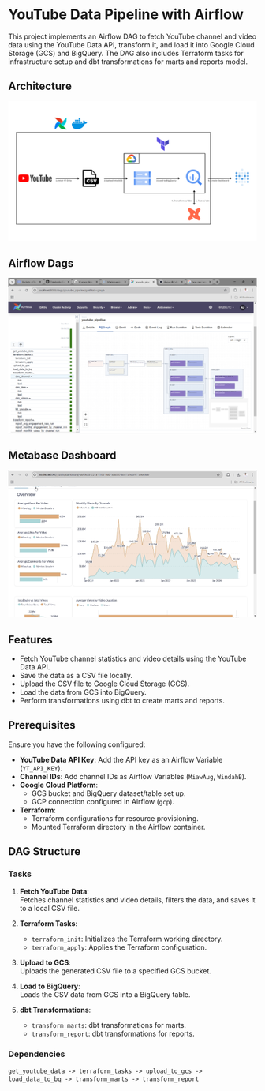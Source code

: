 # YouTube Data Pipeline with Airflow

This project implements an Airflow DAG to fetch YouTube channel and video data using the YouTube Data API, transform it, and load it into Google Cloud Storage (GCS) and BigQuery. The DAG also includes Terraform tasks for infrastructure setup and dbt transformations for marts and reports model.

## Architecture

![Pipeline Flow](/images/pipeline_architecture.png "Project Architecture")

## Airflow Dags

![Dag Flow](images/airflow_dag.png "YouTube Pipeline Dag")

## Metabase Dashboard

![Dashboard](images/dashboard.gif "YT Metrics Dashboard")

## Features

- Fetch YouTube channel statistics and video details using the YouTube Data API.
- Save the data as a CSV file locally.
- Upload the CSV file to Google Cloud Storage (GCS).
- Load the data from GCS into BigQuery.
- Perform transformations using dbt to create marts and reports.

## Prerequisites

Ensure you have the following configured:

- **YouTube Data API Key**: Add the API key as an Airflow Variable (`YT_API_KEY`).
- **Channel IDs**: Add channel IDs as Airflow Variables (`MiawAug`, `WindahB`).
- **Google Cloud Platform**:
  - GCS bucket and BigQuery dataset/table set up.
  - GCP connection configured in Airflow (`gcp`).
- **Terraform**:
  - Terraform configurations for resource provisioning.
  - Mounted Terraform directory in the Airflow container.

## DAG Structure

### Tasks

1. **Fetch YouTube Data**:  
   Fetches channel statistics and video details, filters the data, and saves it to a local CSV file.
   
2. **Terraform Tasks**:
   - `terraform_init`: Initializes the Terraform working directory.
   - `terraform_apply`: Applies the Terraform configuration.

3. **Upload to GCS**:  
   Uploads the generated CSV file to a specified GCS bucket.

4. **Load to BigQuery**:  
   Loads the CSV data from GCS into a BigQuery table.

5. **dbt Transformations**:  
   - `transform_marts`: dbt transformations for marts.
   - `transform_report`: dbt transformations for reports.

### Dependencies

```plaintext
get_youtube_data -> terraform_tasks -> upload_to_gcs -> load_data_to_bq -> transform_marts -> transform_report
